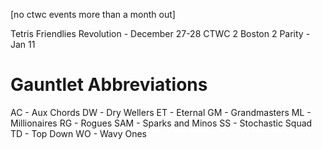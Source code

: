 [no ctwc events more than a month out]

Tetris Friendlies Revolution - December 27-28
CTWC 2 Boston 2 Parity - Jan 11

# Gauntlet Abbreviations
AC   - Aux Chords
DW   - Dry Wellers
ET   - Eternal
GM   - Grandmasters
ML   - Millionaires
RG   - Rogues
SAM  - Sparks and Minos
SS   - Stochastic Squad
TD   - Top Down
WO   - Wavy Ones